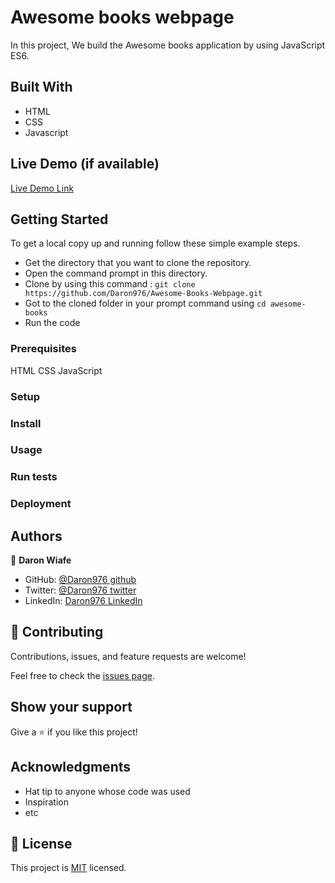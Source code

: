 # Awesome books webpage
 
In this project, We build the Awesome books application by using JavaScript ES6.

## Built With

* HTML
* CSS
* Javascript  

## Live Demo (if available)

[Live Demo Link](https://livedemo.com)


## Getting Started

To get a local copy up and running follow these simple example steps.
* Get the directory that you want to clone the repository.
* Open the command prompt in this directory.
* Clone by using this command : ```git clone https://github.com/Daron976/Awesome-Books-Webpage.git```
* Got to the cloned folder in your prompt command using ```cd awesome-books```
* Run the code

### Prerequisites

HTML CSS JavaScript

### Setup

### Install

### Usage

### Run tests

### Deployment


## Authors

👤 **Daron Wiafe**

- GitHub: [@Daron976 github](https://github.com/Daron976)
- Twitter: [@Daron976 twitter](https://twitter.com/twitterhandle)
- LinkedIn: [Daron976 LinkedIn](https://linkedin.com/in/linkedinhandle)

## 🤝 Contributing

Contributions, issues, and feature requests are welcome!

Feel free to check the [issues page](../../issues/).

## Show your support

Give a ⭐️ if you like this project!

## Acknowledgments

- Hat tip to anyone whose code was used
- Inspiration
- etc

## 📝 License

This project is [MIT](./MIT.md) licensed.
